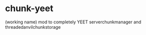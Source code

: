 # chunk-yeet
(working name) mod to completely YEET serverchunkmanager and threadedanvilchunkstorage
